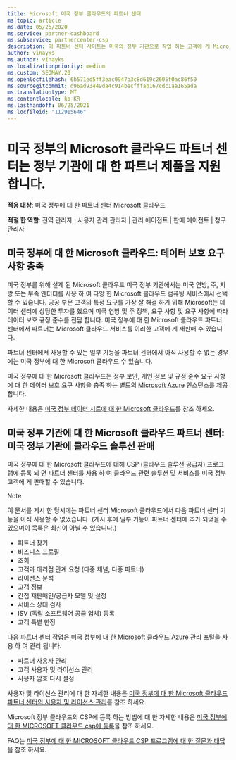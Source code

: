 ```yaml
---
title: Microsoft 미국 정부 클라우드의 파트너 센터
ms.topic: article
ms.date: 05/26/2020
ms.service: partner-dashboard
ms.subservice: partnercenter-csp
description: 이 파트너 센터 사이트는 미국의 정부 기관으로 작업 하는 고객에 게 Microsoft 클라우드 솔루션을 제공 하는 Microsoft 파트너를 위한 것입니다.
author: vinayks
ms.author: vinayks
ms.localizationpriority: medium
ms.custom: SEOMAY.20
ms.openlocfilehash: 6b571ed5ff3eac0947b3c8d619c2605f0ac86f50
ms.sourcegitcommit: d96ad93449da4c914becfffab167cdc1aa165ada
ms.translationtype: MT
ms.contentlocale: ko-KR
ms.lasthandoff: 06/25/2021
ms.locfileid: "112915646"
---
```

# <a name="partner-center-for-microsoft-cloud-for-us-government-supports-partner-offers-to-government-agencies"></a>미국 정부의 Microsoft 클라우드 파트너 센터는 정부 기관에 대 한 파트너 제품을 지원 합니다.

**적용 대상**: 미국 정부에 대 한 파트너 센터 Microsoft 클라우드

**적절 한 역할**: 전역 관리자 | 사용자 관리 관리자 | 관리 에이전트 | 판매 에이전트 | 청구 관리자

## <a name="microsoft-cloud-for-us-government-meeting-data-protection-requirements"></a>미국 정부에 대 한 Microsoft 클라우드: 데이터 보호 요구 사항 충족

미국 정부를 위해 설계 된 Microsoft 클라우드 미국 정부 기관에서는 미국 연방, 주, 지방 또는 부족 엔터티를 사용 하 여 다양 한 Microsoft 클라우드 컴퓨팅 서비스에서 선택할 수 있습니다. 공공 부문 고객의 특정 요구를 가장 잘 해결 하기 위해 Microsoft는 데이터 센터에 상당한 투자를 했으며 미국 연방 및 주 정책, 요구 사항 및 요구 사항에 따라 데이터 보호 규정 준수를 전담 합니다. 미국 정부에 대 한 Microsoft 클라우드 파트너 센터에서 파트너는 Microsoft 클라우드 서비스를 이러한 고객에 게 재판매 수 있습니다.

파트너 센터에서 사용할 수 있는 일부 기능을 파트너 센터에서 아직 사용할 수 없는 경우에는 미국 정부에 대 한 Microsoft 클라우드 수 있습니다.

미국 정부에 대 한 Microsoft 클라우드는 정부 보안, 개인 정보 및 규정 준수 요구 사항에 대 한 데이터 보호 요구 사항을 충족 하는 별도의 [Microsoft Azure](https://azure.microsoft.com/overview/clouds/government/) 인스턴스를 제공 합니다. 

자세한 내용은 [미국 정부 데이터 시트에 대 한 Microsoft 클라우드](https://download.microsoft.com/download/C/9/C/C9CA3002-DFC4-4ADA-841F-DF42AEC042FB/Microsoft_Azure_Government_Datasheet_EN_US.PDF)를 참조 하세요.

## <a name="partner-center-for-microsoft-cloud-for-us-government-selling-cloud-solutions-to-us-government-entities"></a>미국 정부 기관에 대 한 Microsoft 클라우드 파트너 센터: 미국 정부 기관에 클라우드 솔루션 판매

미국 정부에 대 한 Microsoft 클라우드에 대해 CSP (클라우드 솔루션 공급자) 프로그램에 등록 되 면 파트너 센터를 사용 하 여 클라우드 관련 솔루션 및 서비스를 미국 정부 고객에 게 판매할 수 있습니다. 

> [!NOTE]  
> 이 문서를 게시 한 당시에는 파트너 센터 Microsoft 클라우드에서 다음 파트너 센터 기능을 아직 사용할 수 없었습니다. (게시 후에 일부 기능이 파트너 센터에 추가 되었을 수 있으며이 목록은 최신이 아닐 수 있습니다.)

- 파트너 찾기
- 비즈니스 프로필
- 조회
- 고객과 대리점 관계 요청 (다중 채널, 다중 파트너)
- 라이선스 분석
- 고객 정보
- 간접 재판매인/공급자 모델 및 설정
- 서비스 상태 검사
- ISV (독립 소프트웨어 공급 업체) 등록
- 고객 특별 한정

다음 파트너 센터 작업은 미국 정부에 대 한 Microsoft 클라우드 Azure 관리 포털을 사용 하 여 관리 됩니다. 

- 파트너 사용자 관리
- 고객 사용자 및 라이선스 관리
- 사용자 암호 다시 설정

사용자 및 라이선스 관리에 대 한 자세한 내용은 [미국 정부에 대 한 Microsoft 클라우드 파트너 센터의 사용자 및 라이선스 관리](user-management-in-partner-center-for-microsoft-us-govt-cloud.md)를 참조 하세요.

Microsoft 정부 클라우드의 CSP에 등록 하는 방법에 대 한 자세한 내용은 [미국 정부에 대 한 MICROSOFT 클라우드 csp에 등록](enroll-in-csp-for-microsoft-us-govt-cloud.md)을 참조 하세요.

FAQ는 [미국 정부에 대 한 MICROSOFT 클라우드 CSP 프로그램에 대 한 질문과 대답](faq-for-us-govt-cloud.yml)을 참조 하세요.
